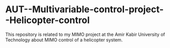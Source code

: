 # AUT--Multivariable-control-project--Helicopter-control
This repository is related to my MIMO project at the Amir Kabir University of Technology about MIMO control of a helicopter system.
